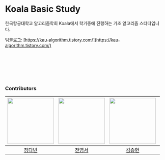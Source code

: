 # Koala Basic Study

한국항공대학교 알고리즘학회 Koala에서 학기중에 진행하는 기초 알고리즘 스터디입니다.

팀블로그: [https://kau-algorithm.tistory.com/](https://kau-algorithm.tistory.com/)

<br/>
<br/>
<br/>
<br/>
<br/>


### Contributors

| <img src="https://avatars.githubusercontent.com/u/79046106?v=4" alt="" width=150> | <img src="https://avatars.githubusercontent.com/u/81344634?v=4" alt="" width=150> | <img src="https://avatars.githubusercontent.com/u/116543071?v=4" alt="" width=150> | <img src="https://avatars.githubusercontent.com/u/139088684?v=4" alt="" width=150> |
| :-------------------------------------------------------------------------------: | :-------------------------------------------------------------------------------: | :-------------------------------------------------------------------------------: | :-------------------------------------------------------------------------------: |
| [정다빈](https://github.com/70825) | [전영서](https://github.com/Youngseo-Jeon0313) | [김종현](https://github.com/bell2000) | [박상신](https://github.com/ParkSangsin) |
